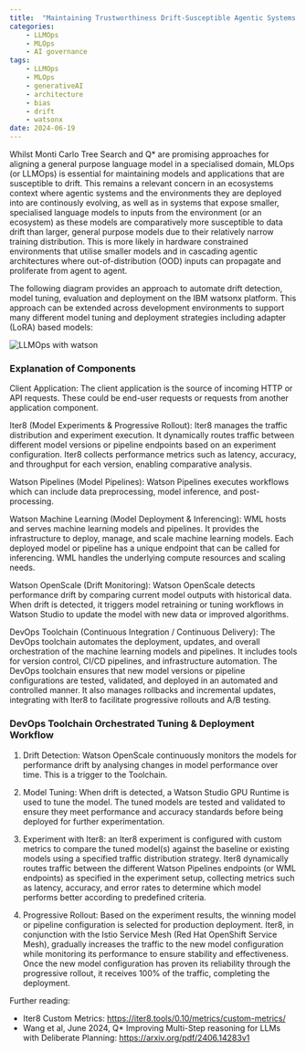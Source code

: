 ```yaml
---
title:  "Maintaining Trustworthiness Drift-Susceptible Agentic Systems with Automated MLOps"
categories: 
    - LLMOps
    - MLOps
    - AI governance
tags: 
    - LLMOps
    - MLOps
    - generativeAI
    - architecture
    - bias
    - drift
    - watsonx
date: 2024-06-19
---
```


Whilst Monti Carlo Tree Search and Q* are promising approaches for aligning a general purpose language model in a specialised domain, MLOps (or LLMOps) is essential for maintaining models and applications that are susceptible to drift. This remains a relevant concern in an ecosystems context where agentic systems and the environments they are deployed into are continously evolving, as well as in systems that expose smaller, specialised language models to inputs from the environment (or an ecosystem) as these models are comparatively more susceptible to data drift than larger, general purpose models due to their relatively narrow training distribution. This is more likely in hardware constrained environments that utilise smaller models and in cascading agentic architectures where out-of-distribution (OOD) inputs can propagate and proliferate from agent to agent. 

The following diagram provides an approach to automate drift detection, model tuning, evaluation and deployment on the IBM watsonx platform. This approach can be extended across development environments to support many different model tuning and deployment strategies including adapter (LoRA) based models:

![LLMOps with watson](LLMOps.png)

### Explanation of Components

Client Application: The client application is the source of incoming HTTP or API requests. These could be end-user requests or requests from another application component. 

Iter8 (Model Experiments & Progressive Rollout): Iter8 manages the traffic distribution and experiment execution. It dynamically routes traffic between different model versions or pipeline endpoints based on an experiment configuration. Iter8 collects performance metrics such as latency, accuracy, and throughput for each version, enabling comparative analysis.

Watson Pipelines (Model Pipelines): Watson Pipelines executes workflows which can include data preprocessing, model inference, and post-processing.

Watson Machine Learning (Model Deployment & Inferencing): WML hosts and serves machine learning models and pipelines. It provides the infrastructure to deploy, manage, and scale machine learning models. Each deployed model or pipeline has a unique endpoint that can be called for inferencing. WML handles the underlying compute resources and scaling needs.

Watson OpenScale (Drift Monitoring): Watson OpenScale detects performance drift by comparing current model outputs with historical data. When drift is detected, it triggers model retraining or tuning workflows in Watson Studio to update the model with new data or improved algorithms. 

DevOps Toolchain (Continuous Integration / Continuous Delivery): The DevOps toolchain automates the deployment, updates, and overall orchestration of the machine learning models and pipelines. It includes tools for version control, CI/CD pipelines, and infrastructure automation. The DevOps toolchain ensures that new model versions or pipeline configurations are tested, validated, and deployed in an automated and controlled manner. It also manages rollbacks and incremental updates, integrating with Iter8 to facilitate progressive rollouts and A/B testing.

### DevOps Toolchain Orchestrated Tuning & Deployment Workflow

1. Drift Detection: Watson OpenScale continuously monitors the models for performance drift by analysing changes in model performance over time. This is a trigger to the Toolchain.

2. Model Tuning: When drift is detected, a Watson Studio GPU Runtime is used to tune the model. The tuned models are tested and validated to ensure they meet performance and accuracy standards before being deployed for further experimentation.

3. Experiment with Iter8: an Iter8 experiment is configured with custom metrics to compare the tuned model(s) against the baseline or existing models using a specified traffic distribution strategy. Iter8 dynamically routes traffic between the different Watson Pipelines endpoints (or WML endpoints) as specified in the experiment setup, collecting metrics such as latency, accuracy, and error rates to determine which model performs better according to predefined criteria.

4. Progressive Rollout: Based on the experiment results, the winning model or pipeline configuration is selected for production deployment. Iter8, in conjunction with the Istio Service Mesh (Red Hat OpenShift Service Mesh), gradually increases the traffic to the new model configuration while monitoring its performance to ensure stability and effectiveness. Once the new model configuration has proven its reliability through the progressive rollout, it receives 100% of the traffic, completing the deployment.

Further reading:

* Iter8 Custom Metrics: https://iter8.tools/0.10/metrics/custom-metrics/
* Wang et al, June 2024, Q* Improving Multi-Step reasoning for LLMs with Deliberate Planning: https://arxiv.org/pdf/2406.14283v1
